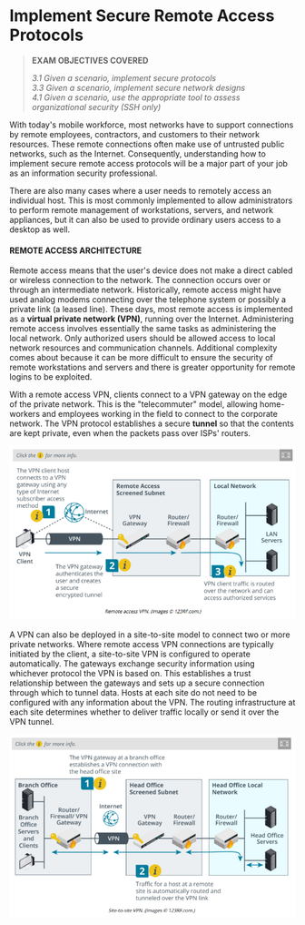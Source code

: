 # Implement Secure Remote Access Protocols

> **EXAM OBJECTIVES COVERED**
> 
> _3.1 Given a scenario, implement secure protocols  
> 3.3 Given a scenario, implement secure network designs  
> 4.1 Given a scenario, use the appropriate tool to assess organizational security (SSH only)_

With today's mobile workforce, most networks have to support connections by remote employees, contractors, and customers to their network resources. These remote connections often make use of untrusted public networks, such as the Internet. Consequently, understanding how to implement secure remote access protocols will be a major part of your job as an information security professional.

There are also many cases where a user needs to remotely access an individual host. This is most commonly implemented to allow administrators to perform remote management of workstations, servers, and network appliances, but it can also be used to provide ordinary users access to a desktop as well.

#### REMOTE ACCESS ARCHITECTURE

Remote access means that the user's device does not make a direct cabled or wireless connection to the network. The connection occurs over or through an intermediate network. Historically, remote access might have used analog modems connecting over the telephone system or possibly a private link (a leased line). These days, most remote access is implemented as a **virtual private network (VPN)**, running over the Internet. Administering remote access involves essentially the same tasks as administering the local network. Only authorized users should be allowed access to local network resources and communication channels. Additional complexity comes about because it can be more difficult to ensure the security of remote workstations and servers and there is greater opportunity for remote logins to be exploited.

With a remote access VPN, clients connect to a VPN gateway on the edge of the private network. This is the "telecommuter" model, allowing home-workers and employees working in the field to connect to the corporate network. The VPN protocol establishes a secure **tunnel** so that the contents are kept private, even when the packets pass over ISPs' routers.

![](./img/secure.png)

A VPN can also be deployed in a site-to-site model to connect two or more private networks. Where remote access VPN connections are typically initiated by the client, a site-to-site VPN is configured to operate automatically. The gateways exchange security information using whichever protocol the VPN is based on. This establishes a trust relationship between the gateways and sets up a secure connection through which to tunnel data. Hosts at each site do not need to be configured with any information about the VPN. The routing infrastructure at each site determines whether to deliver traffic locally or send it over the VPN tunnel.

![](./img/secure1.png)
